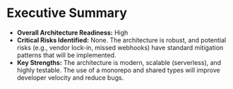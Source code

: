 # Executive Summary
* **Overall Architecture Readiness:** High
* **Critical Risks Identified:** None. The architecture is robust, and potential risks (e.g., vendor lock-in, missed webhooks) have standard mitigation patterns that will be implemented.
* **Key Strengths:** The architecture is modern, scalable (serverless), and highly testable. The use of a monorepo and shared types will improve developer velocity and reduce bugs.
